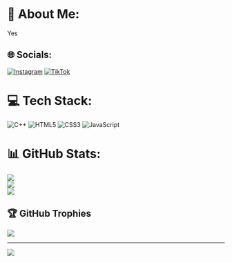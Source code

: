 # 💫 About Me:
Yes


## 🌐 Socials:
[![Instagram](https://img.shields.io/badge/Instagram-%23E4405F.svg?logo=Instagram&logoColor=white)](https://instagram.com/ale.mrrn) [![TikTok](https://img.shields.io/badge/TikTok-%23000000.svg?logo=TikTok&logoColor=white)](https://tiktok.com/@ale.mrrn) 

# 💻 Tech Stack:
![C++](https://img.shields.io/badge/c++-%2300599C.svg?style=for-the-badge&logo=c%2B%2B&logoColor=white) ![HTML5](https://img.shields.io/badge/html5-%23E34F26.svg?style=for-the-badge&logo=html5&logoColor=white) ![CSS3](https://img.shields.io/badge/css3-%231572B6.svg?style=for-the-badge&logo=css3&logoColor=white) ![JavaScript](https://img.shields.io/badge/javascript-%23323330.svg?style=for-the-badge&logo=javascript&logoColor=%23F7DF1E)
# 📊 GitHub Stats:
![](https://github-readme-stats.vercel.app/api?username=ale-m06&theme=react&hide_border=false&include_all_commits=true&count_private=true)<br/>
![](https://github-readme-streak-stats.herokuapp.com/?user=ale-m06&theme=react&hide_border=false)<br/>
![](https://github-readme-stats.vercel.app/api/top-langs/?username=ale-m06&theme=react&hide_border=false&include_all_commits=true&count_private=true&layout=compact)

## 🏆 GitHub Trophies
![](https://github-profile-trophy.vercel.app/?username=ale-m06&theme=discord&no-frame=false&no-bg=false&margin-w=4)

---
[![](https://visitcount.itsvg.in/api?id=ale-m06&icon=2&color=1)](https://visitcount.itsvg.in)

<!-- Proudly created with GPRM ( https://gprm.itsvg.in ) -->
